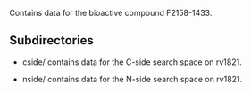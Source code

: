 Contains data for the bioactive compound F2158-1433.

## Subdirectories

- cside/ contains data for the C-side search space on rv1821.

- nside/ contains data for the N-side search space on rv1821.

